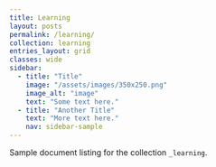 ```yaml
---
title: Learning
layout: posts
permalink: /learning/
collection: learning
entries_layout: grid
classes: wide
sidebar:
  - title: "Title"
    image: "/assets/images/350x250.png"
    image_alt: "image"
    text: "Some text here."
  - title: "Another Title"
    text: "More text here."
    nav: sidebar-sample
---
```


Sample document listing for the collection `_learning`.
